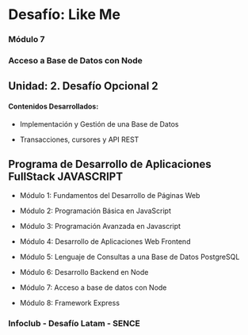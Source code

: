 # Desafío: Like Me

### Módulo 7
### Acceso a Base de Datos con Node

## Unidad: 2. Desafío Opcional 2

#### Contenidos Desarrollados:

- Implementación y Gestión de una Base de Datos

- Transacciones, cursores y API REST

## Programa de Desarrollo de Aplicaciones FullStack JAVASCRIPT

- Módulo 1: Fundamentos del Desarrollo de Páginas Web

- Módulo 2: Programación Básica en JavaScript

- Módulo 3: Programación Avanzada en Javascript

- Módulo 4: Desarrollo de Aplicaciones Web Frontend

- Módulo 5: Lenguaje de Consultas a una Base de Datos PostgreSQL

- Módulo 6: Desarrollo Backend en Node

- Módulo 7: Acceso a base de datos con Node

- Módulo 8: Framework Express


### Infoclub - Desafío Latam - SENCE